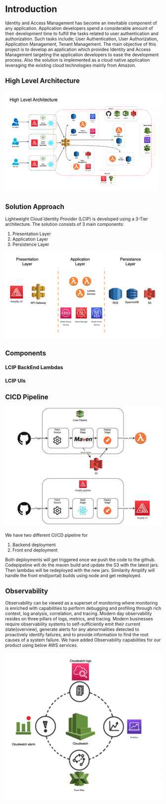 # Introduction

Identity and Access Management has become an inevitable component of any application. Application developers spend a considerable amount of their development time to fulfill the tasks related to user authentication and authorization. Such tasks include; User Authentication, User Authorization, Application Management, Tenant Management. The main objective of this project is to develop an application which provides Identity and
Access Management targeting the application developers to ease the development process. Also the solution is implemented as a cloud native application leveraging the existing cloud
technologies mainly from Amazon.

## High Level Architecture

![Architecture](images/architecture.png)

## Solution Approach

Lightweight Cloud Identity Provider (LCIP) is developed using a 3-Tier architecture. The solution
consists of 3 main components:
1. Presentation Layer
2. Application Layer
3. Persistence Layer

![layered archtiecture](images/solution-approach.png)


## Components

### LCIP BackEnd Lambdas

### LCIP UIs

## CICD Pipeline

![CI/CD Diagram](images/cicd-diagram.png)

We have two different CI/CD pipeline for
1. Backend deployment
2. Front end deployment

Both deployments will get triggered once we push the code to the github.
Codepipeline will do the maven build and update the S3 with the latest jars. Then lambdas will
be redeployed with the new jars. Similarity Amplify will handle the front end(portal) builds using
node and get redeployed.

## Observability

Observability can be viewed as a superset of monitoring where monitoring is enriched
with capabilities to perform debugging and profiling through rich context, log analysis,
correlation, and tracing. Modern day observability resides on three pillars of logs, metrics, and
tracing. Modern businesses require observability systems to self-sufficiently emit their current
state(overview), generate alerts for any abnormalities detected to proactively identify failures,
and to provide information to find the root causes of a system failure.
We have added Observability capabilities for our product using below AWS services.

![Observability Diagram](images/observability-diagram.png)
